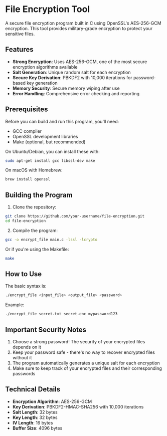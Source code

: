 # File Encryption Tool 

A secure file encryption program built in C using OpenSSL's AES-256-GCM encryption. This tool provides military-grade encryption to protect your sensitive files.

##  Features

- **Strong Encryption**: Uses AES-256-GCM, one of the most secure encryption algorithms available
- **Salt Generation**: Unique random salt for each encryption
- **Secure Key Derivation**: PBKDF2 with 10,000 iterations for password-based key generation
- **Memory Security**: Secure memory wiping after use
- **Error Handling**: Comprehensive error checking and reporting

##  Prerequisites

Before you can build and run this program, you'll need:

- GCC compiler
- OpenSSL development libraries
- Make (optional, but recommended)

On Ubuntu/Debian, you can install these with:
```bash
sudo apt-get install gcc libssl-dev make
```

On macOS with Homebrew:
```bash
brew install openssl
```

##  Building the Program

1. Clone the repository:
```bash
git clone https://github.com/your-username/file-encryption.git
cd file-encryption
```

2. Compile the program:
```bash
gcc -o encrypt_file main.c -lssl -lcrypto
```

Or if you're using the Makefile:
```bash
make
```

##  How to Use

The basic syntax is:
```bash
./encrypt_file <input_file> <output_file> <password>
```

Example:
```bash
./encrypt_file secret.txt secret.enc mypassword123
```

##  Important Security Notes

1. Choose a strong password! The security of your encrypted files depends on it
2. Keep your password safe - there's no way to recover encrypted files without it
3. The program automatically generates a unique salt for each encryption
4. Make sure to keep track of your encrypted files and their corresponding passwords

##  Technical Details

- **Encryption Algorithm**: AES-256-GCM
- **Key Derivation**: PBKDF2-HMAC-SHA256 with 10,000 iterations
- **Salt Length**: 32 bytes
- **Key Length**: 32 bytes
- **IV Length**: 16 bytes
- **Buffer Size**: 4096 bytes






